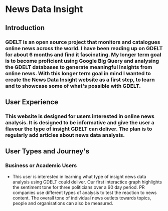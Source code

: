 # News Data Insight 

## Introduction 

### GDELT is an open source project that monitors and catalogues online news across the world.  I have been reading up on GDELT for about 6 months and find it fascinating. My longer term goal is to become proficient using Google Big Query and analysing the GDELT databases to generate meaningful insights from online news. With this longer term goal in mind I wanted to create the News Data Insight website as a first step, to learn and to showcase some of what's possible with GDELT. 

## User Experience 

### This website is designed for users interested in online news analysis. It is designed to be informative and give the user a flavour the type of insight GDELT can deliver. The plan is to regularly add articles about news data analysis. 

## User Types and Journey's

###  **Business or Academic Users**

* This user is interested in learning what type of insight news data analysis using GDELT could deliver. Our first interactice graph highlights the sentiment tone for three politicians over a 90 day period. PR companies use different types of analysis to test the reaction to news content. The overall tone of individual news outlets towards topics, people and organisations can also be measured.

